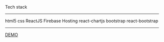 Tech stack
***
html5
css
ReactJS
Firebase Hosting
react-chartjs
bootstrap
react-bootstrap
***

[DEMO](https://appscript-project-f8d16.web.app/)